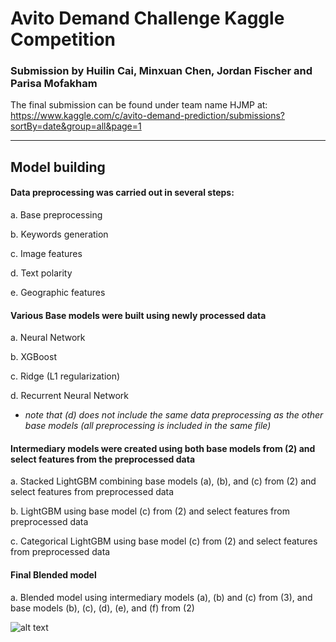 # Avito Demand Challenge Kaggle Competition
### Submission by Huilin Cai, Minxuan Chen, Jordan Fischer and Parisa Mofakham

The final submission can be found under team name HJMP at: 
<https://www.kaggle.com/c/avito-demand-prediction/submissions?sortBy=date&group=all&page=1>
_________________________________________________________________________________________________

## Model building
#### Data preprocessing was carried out in several steps: 

   a. Base preprocessing

   b. Keywords generation

   c. Image features

   d. Text polarity

   e. Geographic features 



#### Various Base models were built using newly processed data 

   a. Neural Network 

   b. XGBoost 

   c. Ridge (L1 regularization) 

   d. Recurrent Neural Network

   - *note that (d) does not include the same data preprocessing as the other base models (all preprocessing is included in the same file)*



#### Intermediary models were created using both base models from (2) and select features from the preprocessed data 

   a. Stacked LightGBM combining base models (a), (b), and (c) from (2) and select features from preprocessed data 

   b. LightGBM using base model (c) from (2) and select features from preprocessed data 

   c. Categorical LightGBM using base model (c) from (2) and select features from preprocessed data 



#### Final Blended model 

   a. Blended model using intermediary models (a), (b) and (c) from (3), and base models (b), (c), (d), (e), and (f) from (2)


![alt text](https://github.com/jordanjasuta/AvitoDemandChallenge/blob/master/ModelDiagram.PNG "Model Diagram")
